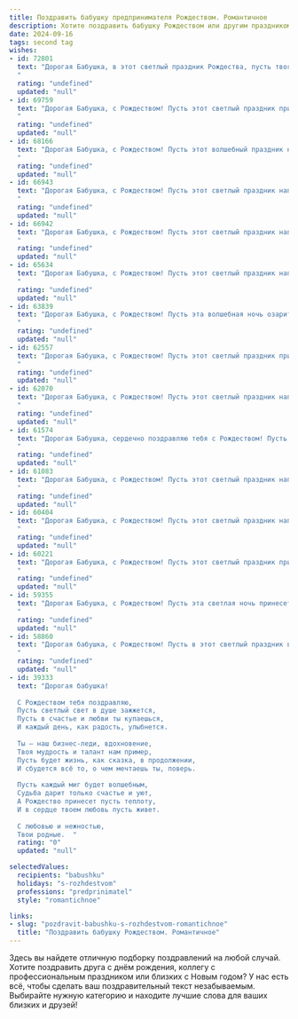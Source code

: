 ```yaml
---
title: Поздравить бабушку предпринимателя Рождеством. Романтичное
description: Хотите поздравить бабушку Рождеством или другим праздником? Наш ИИ создаст незабываемое поздравление, а вы обязательно выделитесь среди других.  
date: 2024-09-16
tags: second tag
wishes:
- id: 72801
  text: "Дорогая Бабушка, в этот светлый праздник Рождества, пусть твоя душа наполнится теплом и радостью, а сердце – любовью и умиротворением! Пусть рождественская звезда сияет над твоей жизнью, освещая путь твоим благородным делам и предпринимательским начинаниям. Желаю тебе крепкого здоровья, неиссякаемой энергии и неизменной удачи!
  "
  rating: "undefined"
  updated: "null"
- id: 69759
  text: "Дорогая Бабушка, с Рождеством! Пусть этот светлый праздник принесет тебе тепло и уют, а сердце наполнится радостью и благодарностью за все прекрасные моменты в жизни. Ты – не только удивительная бабушка, но и вдохновляющая предпринимательница! Пусть твоя предприимчивость и мудрость всегда ведут тебя к успеху, а Рождественское чудо станет для тебя символом новых начинаний и счастливых мгновений.
  "
  rating: "undefined"
  updated: "null"
- id: 68166
  text: "Дорогая Бабушка, с Рождеством! Пусть этот волшебный праздник наполнит ваш дом теплом, любовью и светлыми надеждами. Пусть каждый день будет полон радости, а ваши предприимчивые идеи всегда ведут к успеху. Желаю вам крепкого здоровья, неиссякаемой энергии и, конечно же, сказочного Рождества!
  "
  rating: "undefined"
  updated: "null"
- id: 66943
  text: "Дорогая Бабушка, с Рождеством! Пусть этот светлый праздник наполнит твою жизнь теплом и любовью, а твой предпринимательский дух,  яркий как рождественская звезда,  ведет тебя к новым свершениям и успеху!
  "
  rating: "undefined"
  updated: "null"
- id: 66942
  text: "Дорогая Бабушка, с Рождеством! Пусть этот светлый праздник наполнит ваш дом теплом, любовью и волшебством! Желаю вам неиссякаемой энергии, творческого вдохновения и процветания в вашем предпринимательском деле. Пусть каждый день будет наполнен радостью и счастьем, а Рождественская звезда освещает ваш путь!
  "
  rating: "undefined"
  updated: "null"
- id: 65634
  text: "Дорогая Бабушка, с Рождеством! Пусть этот светлый праздник наполнит ваш дом теплом, уютом и любовью. Пусть каждый день будет богат на маленькие радости, как жемчужины, которые вы собирали всю жизнь, строя свой успешный бизнес. Я желаю вам крепкого здоровья, неиссякаемой энергии и вдохновения  на новые свершения!
  "
  rating: "undefined"
  updated: "null"
- id: 63839
  text: "Дорогая Бабушка, с Рождеством! Пусть эта волшебная ночь озарит Вашу жизнь теплом, любовью и добрыми чудесами. Пусть Ваш предпринимательский талант приносит Вам не только успех, но и радость, а  Ваше сердце всегда будет полным любви и счастья!
  "
  rating: "undefined"
  updated: "null"
- id: 62557
  text: "Дорогая Бабушка, с Рождеством! Пусть этот светлый праздник принесёт в твою жизнь тепло и радость, а  душа наполнится  миром и уютом. Пусть каждый день будет озарен любовью и  добром, словно твоя предпринимательская  жизнь  вечно сияет  творчеством и успехом!
  "
  rating: "undefined"
  updated: "null"
- id: 62070
  text: "Дорогая Бабушка, с Рождеством! Пусть этот светлый праздник наполнит Вашу жизнь  теплом, любовью и  радостью, как Ваша предпринимательская жилка наполнила  нашу семью  благополучием и уверенностью.  Пусть волшебство Рождества согревает  Ваше сердце, а  звезды  озаряют  путь Ваших новых начинаний.
  "
  rating: "undefined"
  updated: "null"
- id: 61574
  text: "Дорогая Бабушка, сердечно поздравляю тебя с Рождеством! Пусть праздничный свет этого волшебного дня наполнит твой дом теплом и любовью, а рождественская звезда освещает путь к ярким мечтам и успехам в твоем предпринимательском деле. Желаю тебе крепкого здоровья, радости, благополучия и исполнения всех желаний!
  "
  rating: "undefined"
  updated: "null"
- id: 61083
  text: "Дорогая Бабушка, с Рождеством! Пусть этот светлый праздник наполнит Вашу жизнь добром, любовью и радостью. Желаю Вам крепкого здоровья, процветания Вашему бизнесу и чтобы каждый день был полон вдохновения и новых возможностей!
  "
  rating: "undefined"
  updated: "null"
- id: 60404
  text: "Дорогая Бабушка, с Рождеством! Пусть этот светлый праздник наполнит твою жизнь теплом, радостью и любовью, как сияют звезды на небе в праздничную ночь. Пусть твоя предпринимательская душа всегда будет полна новых идей и успехов, а сердце -  спокойствием и умиротворением.
  "
  rating: "undefined"
  updated: "null"
- id: 60221
  text: "Дорогая Бабушка, с Рождеством! Пусть этот светлый праздник принесет в твою жизнь тепло, любовь и процветание твоему предпринимательскому духу. Пусть каждый день будет полон радости, а сердце согревается любовью близких.
  "
  rating: "undefined"
  updated: "null"
- id: 59355
  text: "Дорогая Бабушка, с Рождеством! Пусть эта светлая ночь принесет в твою жизнь волшебство, наполнит сердце любовью и уютом, а каждый день будет полон радости и успехов в твоем любимом предпринимательстве.
  "
  rating: "undefined"
  updated: "null"
- id: 58860
  text: "Дорогая бабушка, с Рождеством! Пусть в этот светлый праздник ваша душа наполнится теплом, а сердце забьется в унисон с рождественскими колоколами. Пусть ваш предпринимательский дух всегда будет полон вдохновения, а удача сопутствует вам в каждом начинании.
  "
  rating: "undefined"
  updated: "null"
- id: 39333
  text: "Дорогая бабушка!
  
  С Рождеством тебя поздравляю,
  Пусть светлый свет в душе зажжется,
  Пусть в счастье и любви ты купаешься,
  И каждый день, как радость, улыбнется.
  
  Ты — наш бизнес-леди, вдохновение,
  Твоя мудрость и талант нам пример,
  Пусть будет жизнь, как сказка, в продолжении,
  И сбудется всё то, о чем мечтаешь ты, поверь.
  
  Пусть каждый миг будет волшебным,
  Судьба дарит только счастье и уют,
  А Рождество принесет пусть теплоту,
  И в сердце твоем любовь пусть живет.
  
  С любовью и нежностью,
  Твои родные.  "
  rating: "0"
  updated: "null"

selectedValues:
  recipients: "babushku"
  holidays: "s-rozhdestvom"
  professions: "predprinimatel"
  style: "romantichnoe"

links:
- slug: "pozdravit-babushku-s-rozhdestvom-romantichnoe"
  title: "Поздравить бабушку Рождеством. Романтичное"
---
```


Здесь вы найдете отличную подборку поздравлений на любой случай. 
Хотите поздравить друга с днём рождения, коллегу с профессиональным праздником или близких с Новым годом? У нас есть всё, чтобы сделать ваш поздравительный текст незабываемым. Выбирайте нужную категорию и находите лучшие слова для ваших близких и друзей!
